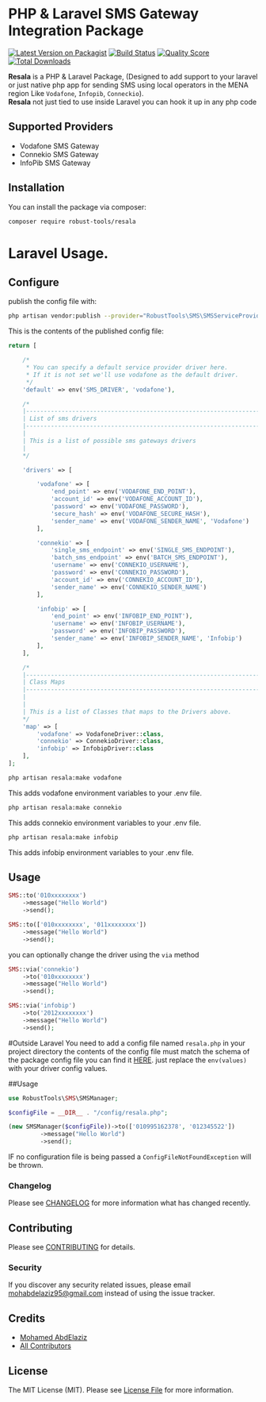 # PHP & Laravel SMS Gateway Integration Package

[![Latest Version on Packagist](https://img.shields.io/packagist/v/robust-tools/resala.svg?style=flat-square)](https://packagist.org/packages/robust-tools/resala)
[![Build Status](https://img.shields.io/travis/robust-tools/resala/master.svg?style=flat-square)](https://travis-ci.org/robust-tools/resala)
[![Quality Score](https://img.shields.io/scrutinizer/g/robust-tools/resala.svg?style=flat-square)](https://scrutinizer-ci.com/g/robust-tools/resala)
[![Total Downloads](https://img.shields.io/packagist/dt/robust-tools/resala.svg?style=flat-square)](https://packagist.org/packages/robust-tools/resala)

**Resala** is a PHP & Laravel Package, (Designed to add support to your laravel or just native php app for sending SMS using local operators in the MENA region Like `Vodafone`, `Infopib`, `Conneckio`).  
**Resala** not just tied to use inside Laravel you can hook it up in any php code

## Supported Providers
- Vodafone SMS Gateway
- Connekio SMS Gateway
- InfoPib SMS Gateway

## Installation

You can install the package via composer:

```bash
composer require robust-tools/resala
```
# Laravel Usage.

## Configure

publish the config file with:

```bash
php artisan vendor:publish --provider="RobustTools\SMS\SMSServiceProvider" --tag="config"
```

This is the contents of the published config file:

```php
return [

    /*
     * You can specify a default service provider driver here.
     * If it is not set we'll use vodafone as the default driver.
     */
    'default' => env('SMS_DRIVER', 'vodafone'),

    /*
    |--------------------------------------------------------------------------
    | List of sms drivers
    |--------------------------------------------------------------------------
    |
    | This is a list of possible sms gateways drivers
    |
    */

    'drivers' => [

        'vodafone' => [
            'end_point' => env('VODAFONE_END_POINT'),
            'account_id' => env('VODAFONE_ACCOUNT_ID'),
            'password' => env('VODAFONE_PASSWORD'),
            'secure_hash' => env('VODAFONE_SECURE_HASH'),
            'sender_name' => env('VODAFONE_SENDER_NAME', 'Vodafone')
        ],

        'connekio' => [
            'single_sms_endpoint' => env('SINGLE_SMS_ENDPOINT'),
            'batch_sms_endpoint' => env('BATCH_SMS_ENDPOINT'),
            'username' => env('CONNEKIO_USERNAME'),
            'password' => env('CONNEKIO_PASSWORD'),
            'account_id' => env('CONNEKIO_ACCOUNT_ID'),
            'sender_name' => env('CONNEKIO_SENDER_NAME')
        ],

        'infobip' => [
            'end_point' => env('INFOBIP_END_POINT'),
            'username' => env('INFOBIP_USERNAME'),
            'password' => env('INFOBIP_PASSWORD'),
            'sender_name' => env('INFOBIP_SENDER_NAME', 'Infobip')
        ],
    ],

    /*
    |--------------------------------------------------------------------------
    | Class Maps
    |--------------------------------------------------------------------------
    |
    |
    | This is a list of Classes that maps to the Drivers above.
    */
    'map' => [
        'vodafone' => VodafoneDriver::class,
        'connekio' => ConnekioDriver::class,
        'infobip' => InfobipDriver::class
    ],
];
```

```bash
php artisan resala:make vodafone
```
This adds vodafone environment variables to your .env file.
 
```bash
php artisan resala:make connekio
```
This adds connekio environment variables to your .env file.

```bash
php artisan resala:make infobip
```
This adds infobip environment variables to your .env file.

## Usage

``` php
SMS::to('010xxxxxxxx')
    ->message("Hello World")
    ->send();

SMS::to(['010xxxxxxxx', '011xxxxxxxx'])
    ->message("Hello World")
    ->send();
```
you can optionally change the driver using the `via` method
```php
SMS::via('connekio')
    ->to('010xxxxxxxx')
    ->message("Hello World")
    ->send();

SMS::via('infobip')
    ->to('2012xxxxxxxx')
    ->message("Hello World")
    ->send();
```

#Outside Laravel
You need to add a config file named `resala.php` in your project directory the contents of the config file must match the schema of the package config file you can find it [HERE](https://github.com/RobustaStudio/Resala/blob/master/config/resala.php). 
just replace the `env(values)` with your driver config values.  

##Usage

```php
use RobustTools\SMS\SMSManager;

$configFile = __DIR__ . "/config/resala.php";

(new SMSManager($configFile))->to(['010995162378', '012345522'])
         ->message("Hello World")
         ->send();
```

IF no configuration file is being passed a `ConfigFileNotFoundException` will be thrown.

### Changelog

 
Please see [CHANGELOG](CHANGELOG.md) for more information what has changed recently.

## Contributing

Please see [CONTRIBUTING](CONTRIBUTING.md) for details.

### Security

If you discover any security related issues, please email mohabdelaziz95@gmail.com instead of using the issue tracker.

## Credits

- [Mohamed AbdElaziz](https://github.com/mohabdelaziz95)
- [All Contributors](../../contributors)

## License

The MIT License (MIT). Please see [License File](LICENSE.md) for more information.
